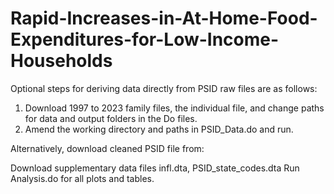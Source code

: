 # Rapid-Increases-in-At-Home-Food-Expenditures-for-Low-Income-Households

Optional steps for deriving data directly from PSID raw files are as follows:
1. Download 1997 to 2023 family files, the individual file, and change paths for data and output folders in the Do files.
2. Amend the working directory and paths in PSID_Data.do and run. 

Alternatively, download cleaned PSID file from: 

Download supplementary data files infl.dta, PSID_state_codes.dta
Run Analysis.do for all plots and tables.
